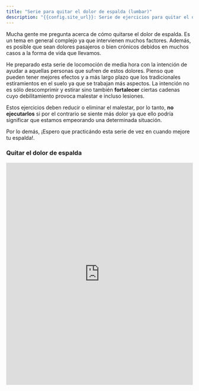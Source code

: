 ```yaml
---
title: "Serie para quitar el dolor de espalda (lumbar)"
description: "{{config.site_url}}: Serie de ejercicios para quitar el dolor de espalda (lumbar)"
---
```


Mucha gente me pregunta acerca de cómo quitarse el dolor de espalda. Es un tema en general complejo ya que intervienen muchos factores. Además, es posible que sean dolores pasajeros o bien crónicos debidos en muchos casos a la forma de vida que llevamos.

He preparado esta serie de locomoción de media hora con la intención de ayudar a aquellas personas que sufren de estos dolores. Pienso que pueden tener mejores efectos y a más largo plazo que los tradicionales estiramientos en el suelo ya que se trabajan más aspectos. La intención no es sólo descomprimir y estirar sino también **fortalecer** ciertas cadenas cuyo debilitamiento provoca malestar e incluso lesiones.

Estos ejercicios deben reducir o eliminar el malestar, por lo tanto, **no ejecutarlos** si por el contrario se siente más dolor ya que ello podría significar que estamos empeorando una determinada situación.

Por lo demás, ¡Espero que practicándo esta serie de vez en cuando mejore tu espalda!.

### Quitar el dolor de espalda

<iframe width="100%" height="600"  max-width="100%" allowfullscreen="" frameborder="0"
src="https://www.youtube.com/watch?v=HJgeexZRU18">
</iframe>
